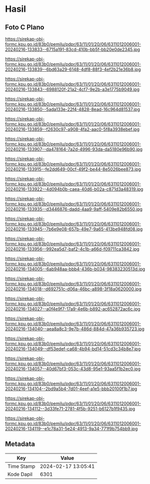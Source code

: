 # Hasil

## Foto C Plano

https://sirekap-obj-formc.kpu.go.id/83b0/pemilu/pdpr/63/11/01/20/06/6311012006001-20240216-133833--6715a191-83cd-410b-bb5f-bb20e0de2345.jpg

https://sirekap-obj-formc.kpu.go.id/83b0/pemilu/pdpr/63/11/01/20/06/6311012006001-20240216-133839--6bd63a29-6148-4df8-88f3-4ef2b21e36b8.jpg

https://sirekap-obj-formc.kpu.go.id/83b0/pemilu/pdpr/63/11/01/20/06/6311012006001-20240216-133843--6988120f-21a2-4cf7-9e2b-a3e1775b9049.jpg

https://sirekap-obj-formc.kpu.go.id/83b0/pemilu/pdpr/63/11/01/20/06/6311012006001-20240216-133850--5ada133e-22f4-4828-8ead-16c964d81537.jpg

https://sirekap-obj-formc.kpu.go.id/83b0/pemilu/pdpr/63/11/01/20/06/6311012006001-20240216-133859--f2630c97-a908-4fa2-aac0-5f8a3938ebef.jpg

https://sirekap-obj-formc.kpu.go.id/83b0/pemilu/pdpr/63/11/01/20/06/6311012006001-20240216-133907--da478164-7a2d-4996-93da-da5180e96b90.jpg

https://sirekap-obj-formc.kpu.go.id/83b0/pemilu/pdpr/63/11/01/20/06/6311012006001-20240216-133915--fe2dd649-00cf-49f2-be44-8e5026bee873.jpg

https://sirekap-obj-formc.kpu.go.id/83b0/pemilu/pdpr/63/11/01/20/06/6311012006001-20240216-133922--4d094b0b-caea-40d6-b02a-c871d3a48319.jpg

https://sirekap-obj-formc.kpu.go.id/83b0/pemilu/pdpr/63/11/01/20/06/6311012006001-20240216-133935--d3446876-dadd-4aa9-9aff-5409e82b6550.jpg

https://sirekap-obj-formc.kpu.go.id/83b0/pemilu/pdpr/63/11/01/20/06/6311012006001-20240216-133945--7b6e9e08-657b-49e7-9a65-413be948fd08.jpg

https://sirekap-obj-formc.kpu.go.id/83b0/pemilu/pdpr/63/11/01/20/06/6311012006001-20240216-133956--992ea5d7-baf2-4c1b-a66d-f09711ca3842.jpg

https://sirekap-obj-formc.kpu.go.id/83b0/pemilu/pdpr/63/11/01/20/06/6311012006001-20240216-134005--6ab948aa-bbb4-436b-b034-98383230513d.jpg

https://sirekap-obj-formc.kpu.go.id/83b0/pemilu/pdpr/63/11/01/20/06/6311012006001-20240216-134018--d692751c-d06a-46bc-a898-3f18a0620000.jpg

https://sirekap-obj-formc.kpu.go.id/83b0/pemilu/pdpr/63/11/01/20/06/6311012006001-20240216-134027--a0f4e9f7-17a9-4e6b-b892-ac652872ac6c.jpg

https://sirekap-obj-formc.kpu.go.id/83b0/pemilu/pdpr/63/11/01/20/06/6311012006001-20240216-134040--aea8a8c3-9e7b-486d-884d-47a36b935723.jpg

https://sirekap-obj-formc.kpu.go.id/83b0/pemilu/pdpr/63/11/01/20/06/6311012006001-20240216-134049--df53edef-ca68-4b94-bd14-51cd3c34b8e7.jpg

https://sirekap-obj-formc.kpu.go.id/83b0/pemilu/pdpr/63/11/01/20/06/6311012006001-20240216-134057--40d67bf3-053c-43d8-95e1-93aa5f1b2ec0.jpg

https://sirekap-obj-formc.kpu.go.id/83b0/pemilu/pdpr/63/11/01/20/06/6311012006001-20240216-134104--2bd9a5b4-7d01-4eef-a1e5-bbb20100f1b7.jpg

https://sirekap-obj-formc.kpu.go.id/83b0/pemilu/pdpr/63/11/01/20/06/6311012006001-20240216-134112--3d33fe71-2781-4f5b-9251-b6127b1f9435.jpg

https://sirekap-obj-formc.kpu.go.id/83b0/pemilu/pdpr/63/11/01/20/06/6311012006001-20240216-134119--e1c78a31-5e24-4913-9a34-771f9b754bb9.jpg


## Metadata

| Key        | Value               |
| ---------- | ------------------- |
| Time Stamp | 2024-02-17 13:05:41 |
| Kode Dapil | 6301                |




